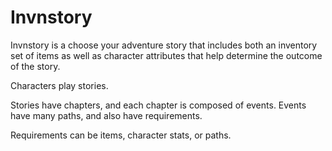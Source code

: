 Invnstory
=======

Invnstory is a choose your adventure story that includes both an inventory set of items as well as character attributes that help determine the outcome of the story.

Characters play stories.

Stories have chapters, and each chapter is composed of events. Events have many paths, and also have requirements. 

Requirements can be items, character stats, or paths.